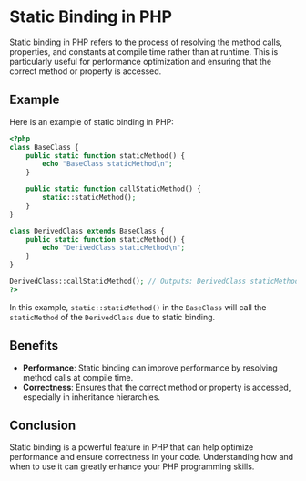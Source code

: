 # Static Binding in PHP

Static binding in PHP refers to the process of resolving the method calls, properties, and constants at compile time rather than at runtime. This is particularly useful for performance optimization and ensuring that the correct method or property is accessed.

## Example

Here is an example of static binding in PHP:

```php
<?php
class BaseClass {
    public static function staticMethod() {
        echo "BaseClass staticMethod\n";
    }

    public static function callStaticMethod() {
        static::staticMethod();
    }
}

class DerivedClass extends BaseClass {
    public static function staticMethod() {
        echo "DerivedClass staticMethod\n";
    }
}

DerivedClass::callStaticMethod(); // Outputs: DerivedClass staticMethod
?>
```

In this example, `static::staticMethod()` in the `BaseClass` will call the `staticMethod` of the `DerivedClass` due to static binding.

## Benefits

- **Performance**: Static binding can improve performance by resolving method calls at compile time.
- **Correctness**: Ensures that the correct method or property is accessed, especially in inheritance hierarchies.

## Conclusion

Static binding is a powerful feature in PHP that can help optimize performance and ensure correctness in your code. Understanding how and when to use it can greatly enhance your PHP programming skills.
